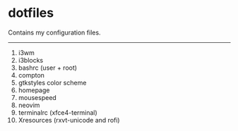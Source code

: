 # dotfiles
Contains my configuration files.

---

1. i3wm
2. i3blocks
3. bashrc (user + root)
4. compton
5. gtkstyles color scheme
5. homepage
5. mousespeed
6. neovim
7. terminalrc (xfce4-terminal)
9. Xresources (rxvt-unicode and rofi)
